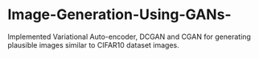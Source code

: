 # Image-Generation-Using-GANs-

Implemented Variational Auto-encoder, DCGAN and CGAN for generating plausible images similar to CIFAR10 dataset images.